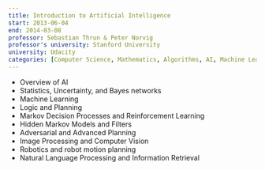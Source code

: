 ```yaml
---
title: Introduction to Artificial Intelligence
start: 2013-06-04
end: 2014-03-08
professor: Sebastian Thrun & Peter Norvig
professor's university: Stanford University
university: Udacity
categories: [Computer Science, Mathematics, Algorithms, AI, Machine Learning]
---
```

- Overview of AI
- Statistics, Uncertainty, and Bayes networks
- Machine Learning
- Logic and Planning
- Markov Decision Processes and Reinforcement Learning
- Hidden Markov Models and Filters
- Adversarial and Advanced Planning
- Image Processing and Computer Vision
- Robotics and robot motion planning
- Natural Language Processing and Information Retrieval
